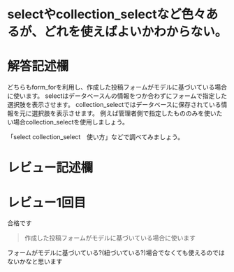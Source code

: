 # selectやcollection_selectなど色々あるが、どれを使えばよいかわからない。
# 解答記述欄
どちらもform_forを利用し、作成した投稿フォームがモデルに基づいている場合に使います。
selectはデータベースんの情報をつか合わずにフォームで指定した選択肢を表示させます。
collection_selectではデータベースに保存されている情報を元に選択肢を表示させます。
例えば管理者側で指定したもののみを使いたい場合collection_selectを使用しましょう。

「select collection_select　使い方」などで調べてみましょう。




# レビュー記述欄
# レビュー1回目
合格です
> 作成した投稿フォームがモデルに基づいている場合に使います

フォームがモデルに基づいている?(紐づいている?)場合でなくても使えるのではないかなと思います
